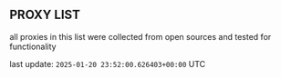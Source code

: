## PROXY LIST

all proxies in this list were collected from open sources and tested for functionality

last update: `2025-01-20 23:52:00.626403+00:00` UTC